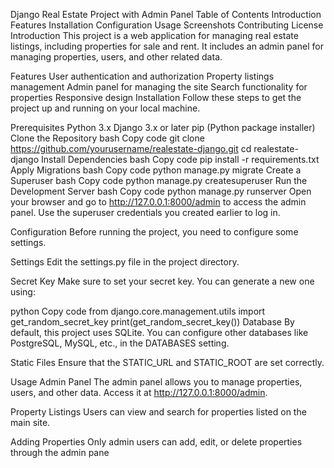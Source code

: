 Django Real Estate Project with Admin Panel
Table of Contents
Introduction
Features
Installation
Configuration
Usage
Screenshots
Contributing
License
Introduction
This project is a web application for managing real estate listings, including properties for sale and rent. It includes an admin panel for managing properties, users, and other related data.

Features
User authentication and authorization
Property listings management
Admin panel for managing the site
Search functionality for properties
Responsive design
Installation
Follow these steps to get the project up and running on your local machine.

Prerequisites
Python 3.x
Django 3.x or later
pip (Python package installer)
Clone the Repository
bash
Copy code
git clone https://github.com/yourusername/realestate-django.git
cd realestate-django
Install Dependencies
bash
Copy code
pip install -r requirements.txt
Apply Migrations
bash
Copy code
python manage.py migrate
Create a Superuser
bash
Copy code
python manage.py createsuperuser
Run the Development Server
bash
Copy code
python manage.py runserver
Open your browser and go to http://127.0.0.1:8000/admin to access the admin panel. Use the superuser credentials you created earlier to log in.

Configuration
Before running the project, you need to configure some settings.

Settings
Edit the settings.py file in the project directory.

Secret Key
Make sure to set your secret key. You can generate a new one using:

python
Copy code
from django.core.management.utils import get_random_secret_key
print(get_random_secret_key())
Database
By default, this project uses SQLite. You can configure other databases like PostgreSQL, MySQL, etc., in the DATABASES setting.

Static Files
Ensure that the STATIC_URL and STATIC_ROOT are set correctly.

Usage
Admin Panel
The admin panel allows you to manage properties, users, and other data. Access it at http://127.0.0.1:8000/admin.

Property Listings
Users can view and search for properties listed on the main site.

Adding Properties
Only admin users can add, edit, or delete properties through the admin pane
